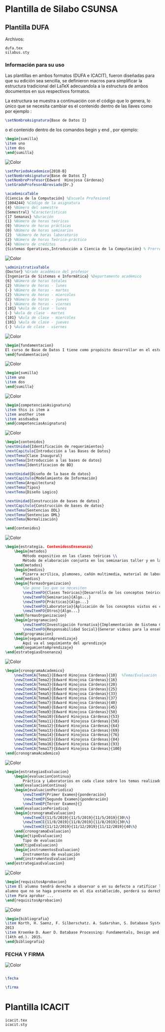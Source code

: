 # Plantilla de Silabo CSUNSA

## Plantilla DUFA


Archivos:
```
dufa.tex
silabus.sty
```
### Información para su uso
Las plantillas en ambos formatos (DUFA e ICACIT), fueron diseñadas para que su edición sea sencilla, se definieron macros para simplificar la estructura tradicional del LaTeX adecuandola a la estructura de ambos documentos en sus respectivos formatos.

La estructura se muestra a continuación con el código que lo genera, lo único que se necesita cambiar es el contenido dentro de las llaves como por ejemplo : 
 ```latex
\setNombreAsignatura{Base de Datos I}
 ```
 o el contenido dentro de los comandos begin y end , por ejemplo:

```latex
\begin{sumilla}
\item uno
\item dos
\end{sumilla}
```


![Color](https://github.com/RGiskard/SilaboCSUNSA/blob/master/imgReadme/dufa/informacionAcademica.png)

```latex
\setPeriodoAcademico{2018-B}
\setNombreAsignatura{Base de Datos I}
\setNombreProfesor{Edward  Hinojosa Cárdenas}
\setGradoProfesorAbreviado{Dr.}

\academicaTable
{Ciencia de la Computación} %Escuela Profesional
{1004244} %Código de la asignatura
{4} %Número del semestre
{Semestral} %Características
{17 Semanas} %Duración
{1} %Número de horas teóricas
{0} %Número de horas prácticas
{0} %Número de horas seminarios
{2}  %Número de horas laboratorio
{2} %Número de horas Teórico-práctico
{4} %Número de créditos
{Sistemas Operativos,Introducción a Ciencia de la Computación} % Prerrequisitos (separados por comas)

```

![Color](https://github.com/RGiskard/SilaboCSUNSA/blob/master/imgReadme/dufa/informacionAdministrativa.png)

```latex
\administrativaTable
{Doctor} %Grado académico del profesor
{Ingeniería de Sistemas e Informática} %Departamento académico
{6} %Número de horas totales
{2} %Número de horas - lunes
{-} %Número de horas - martes
{2} %Número de horas - miercoles
{2} %Número de horas - jueves
{-} %Número de horas - viernes
{101} %Aula de clase - lunes
{-} %Aula de clase - martes
{101} %Aula de clase - miercoles
{101} %Aula de clase - jueves
{-} %Aula de clase - viernes
```

![Color](https://github.com/RGiskard/SilaboCSUNSA/blob/master/imgReadme/dufa/fundamentacion.png)

```latex
\begin{fundamentacion}
El curso de Base de Datos I tiene como propósito desarrollar en el estudiante la capacidad de implementar una base de datos empleando adecuadamente los fundamentos de normalización, el modelo entidad-relación y el diseño lógico, basado en los requerimientos de información de una organización.
\end{fundamentacion}
```


![Color](https://github.com/RGiskard/SilaboCSUNSA/blob/master/imgReadme/dufa/sumilla.png)

```latex
\begin{sumilla}
\item uno
\item dos
\end{sumilla}
```


![Color](https://github.com/RGiskard/SilaboCSUNSA/blob/master/imgReadme/dufa/competenciasAsignaturas.png)

```latex
\begin{competenciasAsignatura}
\item this is item a
\item another item
\item assdsadsa
\end{competenciasAsignatura}
```


![Color](https://github.com/RGiskard/SilaboCSUNSA/blob/master/imgReadme/dufa/contenidos.png)

```latex
\begin{contenidos}
\nextUnidad{Identificación de requerimientos}
\nextCapitulo{Introducción a las Bases de Datos}
\nextTema{Clase Inaugural}
\nextTema{Introducción a las bases de datos}
\nextTema{Identificacion de BD}

\nextUnidad{Diseño de la base de datos}
\nextCapitulo{Modelamiento de Información}
\nextTema{Arquitectura}
\nextTema{Tipos}
\nextTema{Diseño Logico}

\nextUnidad{Construcción de bases de datos}
\nextCapitulo{Construcción de bases de datos}
\nextTema{Sentencias DDL}
\nextTema{Sentencias DML}
\nextTema{Normalización}

\end{contenidos}

```


![Color](https://github.com/RGiskard/SilaboCSUNSA/blob/master/imgReadme/dufa/estrategiasEnseñanza.png)

```latex
\begin{estrategia. ContenidossEnsenanza}
    \begin{metodos}
        Método expositivo en las clases teóricas \\
        Método de elaboración conjunta en los seminarios taller y en la elaboración del proyecto de investigación.
    \end{metodos}
    \begin{medios}
        Pizarra acrílica, plumones, cañón multimedia, material de laboratorio, videos, software.
    \end{medios}
    \begin{formasOrganizacion}
        %Se pone los que se necesiten
        \newItemFO{Clases Teóricas}{Desarrollo de los conceptos teóricos}
        \newItemFO{Seminarios}{Algo...}
        \newItemFO{Prácticas}{Algo...}
        \newItemFO{Laboratorio}{Aplicación de los conceptos vistos es clases teóricas.}
        \newItemFO{Otros}{Algo...}
    \end{formasOrganizacion}
    \begin{programacion}
        \newItemFO{Investigación Formativa}{Implementación de Sistema Computacional Web usando una base de datos relacional normalizada}
        \newItemFO{Responsabilidad Social}{Generar videos para la enseñanza de implementación de bases de datos y que sean disponibilizados de la población}
    \end{programacion}
    \begin{segumientoAprendizaje}
        Aquí va el seguimiento del aprendizaje
    \end{segumientoAprendizaje}
\end{estrategiasEnsenanza}
```


![Color](https://github.com/RGiskard/SilaboCSUNSA/blob/master/imgReadme/dufa/cronogramaAcademico.png)

```latex
\begin{cronogramaAcademico}
    \newItemCA{Tema1}{Edward Hinojosa Cárdenas}{10}  %Tema/Evaluación - Docente - Porcentaje acumulado
    \newItemCA{Tema2}{Edward Hinojosa Cárdenas}{16}
    \newItemCA{Tema3}{Edward Hinojosa Cárdenas}{20}
    \newItemCA{Tema4}{Edward Hinojosa Cárdenas}{25}
    \newItemCA{Tema5}{Edward Hinojosa Cárdenas}{33}
    \newItemCA{Tema6}{Edward Hinojosa Cárdenas}{37}
    \newItemCA{Tema7}{Edward Hinojosa Cárdenas}{40}
    \newItemCA{Tema8}{Edward Hinojosa Cárdenas}{45}
    \newItemCA{Tema9}{Edward Hinojosa Cárdenas}{50}
    \newItemCA{Tema10}{Edward Hinojosa Cárdenas}{53}
    \newItemCA{Tema11}{Edward Hinojosa Cárdenas}{58}
    \newItemCA{Tema12}{Edward Hinojosa Cárdenas}{64}
    \newItemCA{Tema13}{Edward Hinojosa Cárdenas}{69}
    \newItemCA{Tema14}{Edward Hinojosa Cárdenas}{76}
    \newItemCA{Tema15}{Edward Hinojosa Cárdenas}{84}
    \newItemCA{Tema16}{Edward Hinojosa Cárdenas}{93}
    \newItemCA{Tema17}{Edward Hinojosa Cárdenas}{100}
\end{cronogramaAcademico}

```

![Color](https://github.com/RGiskard/SilaboCSUNSA/blob/master/imgReadme/dufa/estrategiasEvaluacion.png)

```latex
\begin{estrategiasEvaluacion}
    \begin{evaluacionContinua}
        Práctica y Laboratorios en cada clase sobre los temas realizados, tanto para el primer parcial (EC1), segundo parcial (EC2) y tercer parcial (EC3).
    \end{evaluacionContinua}
    \begin{evaluacionPeriodica}
        \newItemEP{Primer Examen}{ponderación}
        \newItemEP{Segundo Examen}{ponderación}
        \newItemEP{Tercer Examen}{}
    \end{evaluacionPeriodica}
    \begin{cronogramaEvaluacion}
        \newItemCE{11/5/2019}{11/5/2019}{11/5/2019}{30\%}
        \newItemCE{11/8/2019}{11/8/2019}{11/8/2019}{30\%}
        \newItemCE{11/12/2019}{11/12/2019}{11/12/2019}{40\%}
    \end{cronogramaEvaluacion}
    \begin{tipoEvaluacion}
        Tipo de evaluación
    \end{tipoEvaluacion}
    \begin{instrumentosEvaluacion}
        Instrumentos de evaluación
    \end{instrumentosEvaluacion}
\end{estrategiasEvaluacion}

```

![Color](https://github.com/RGiskard/SilaboCSUNSA/blob/master/imgReadme/dufa/RequisitosAprobacion.png)

```latex
\begin{requisitosAprobacion}
\item El alumno tendrá derecho a observar o en su defecto a ratificar las notas consignadas en sus evaluaciones, después de ser entregadas las mismas por parte del profesor, salvo el vencimiento de plazos para culminación del semestre académico, luego del mismo, no se admitirán reclamaciones,
alumno que no se haga presente en el día establecido, perderá su derecho a reclamo.
\item Para aprobar ...
\end{requisitosAprobacion}

```

![Color](https://github.com/RGiskard/SilaboCSUNSA/blob/master/imgReadme/dufa/bibliografia.png)
```latex
\begin{bibliografia}
\item Korth, H. Saenz, F. Silberschatz. A. Sudarshan, S. Database System Concepts (6th ed.).
2013
\item Kroenke D. Auer D. Database Processing: Fundamentals, Design and Implementation
(14th ed.). 2015.
\end{bibliografia}

```
### FECHA Y FIRMA

![Color](https://github.com/RGiskard/SilaboCSUNSA/blob/master/imgReadme/dufa/fechaFirma.png)

```latex

\fecha

\firma

```


# Plantilla ICACIT
```
icacit.tex
icacit.sty
```

